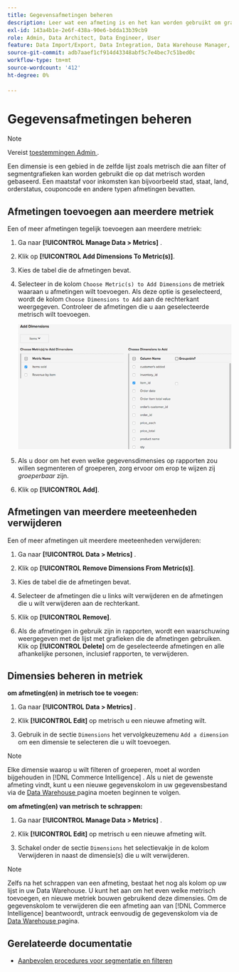 ```yaml
---
title: Gegevensafmetingen beheren
description: Leer wat een afmeting is en het kan worden gebruikt om grafieken te filtreren of te segmenteren die op metrisch worden gebaseerd.
exl-id: 143a4b1e-2e6f-438a-90e6-bdda13b39cb9
role: Admin, Data Architect, Data Engineer, User
feature: Data Import/Export, Data Integration, Data Warehouse Manager, Commerce Tables
source-git-commit: adb7aaef1cf914d43348abf5c7e4bec7c51bed0c
workflow-type: tm+mt
source-wordcount: '412'
ht-degree: 0%

---
```


# Gegevensafmetingen beheren

>[!NOTE]
>
>Vereist [ toestemmingen Admin ](../../administrator/user-management/user-management.md).

Een dimensie is een gebied in de zelfde lijst zoals metrisch die aan filter of segmentgrafieken kan worden gebruikt die op dat metrisch worden gebaseerd. Een maatstaf voor inkomsten kan bijvoorbeeld stad, staat, land, orderstatus, couponcode en andere typen afmetingen bevatten.

## Afmetingen toevoegen aan meerdere metriek

Een of meer afmetingen tegelijk toevoegen aan meerdere metriek:

1. Ga naar **[!UICONTROL Manage Data > Metrics]** .

1. Klik op **[!UICONTROL Add Dimensions To Metric(s)]**.

1. Kies de tabel die de afmetingen bevat.

1. Selecteer in de kolom `Choose Metric(s) to Add Dimensions` de metriek waaraan u afmetingen wilt toevoegen. Als deze optie is geselecteerd, wordt de kolom `Choose Dimensions to Add` aan de rechterkant weergegeven. Controleer de afmetingen die u aan geselecteerde metrisch wilt toevoegen.

   ![](../../assets/Add_Dimensions.png)

1. Als u door om het even welke gegevensdimensies op rapporten zou willen segmenteren of groeperen, zorg ervoor om erop te wijzen zij _groeperbaar_ zijn.

1. Klik op **[!UICONTROL Add]**.

## Afmetingen van meerdere meeteenheden verwijderen

Een of meer afmetingen uit meerdere meeteenheden verwijderen:

1. Ga naar **[!UICONTROL Data > Metrics]** .

1. Klik op **[!UICONTROL Remove Dimensions From Metric(s)]**.

1. Kies de tabel die de afmetingen bevat.

1. Selecteer de afmetingen die u links wilt verwijderen en de afmetingen die u wilt verwijderen aan de rechterkant.

1. Klik op **[!UICONTROL Remove]**.

1. Als de afmetingen in gebruik zijn in rapporten, wordt een waarschuwing weergegeven met de lijst met grafieken die de afmetingen gebruiken. Klik op **[!UICONTROL Delete]** om de geselecteerde afmetingen en alle afhankelijke personen, inclusief rapporten, te verwijderen.

## Dimensies beheren in metriek

**om afmeting(en) in metrisch toe te voegen:**

1. Ga naar **[!UICONTROL Data > Metrics]** .

1. Klik **[!UICONTROL Edit]** op metrisch u een nieuwe afmeting wilt.

1. Gebruik in de sectie `Dimensions` het vervolgkeuzemenu `Add a dimension` om een dimensie te selecteren die u wilt toevoegen.

>[!NOTE]
>
>Elke dimensie waarop u wilt filteren of groeperen, moet al worden bijgehouden in [!DNL Commerce Intelligence] . Als u niet de gewenste afmeting vindt, kunt u een nieuwe gegevenskolom in uw gegevensbestand via de [ Data Warehouse ](../data-warehouse-mgr/tour-dwm.md) pagina moeten beginnen te volgen.


**om afmeting(en) van metrisch te schrappen:**

1. Ga naar **[!UICONTROL Manage Data > Metrics]** .

1. Klik **[!UICONTROL Edit]** op metrisch u een nieuwe afmeting wilt.

1. Schakel onder de sectie `Dimensions` het selectievakje in de kolom Verwijderen in naast de dimensie(s) die u wilt verwijderen.

>[!NOTE]
>
>Zelfs na het schrappen van een afmeting, bestaat het nog als kolom op uw lijst in uw Data Warehouse. U kunt het aan om het even welke metrisch toevoegen, en nieuwe metriek bouwen gebruikend deze dimensies. Om de gegevenskolom te verwijderen die een afmeting aan van [!DNL Commerce Intelligence] beantwoordt, untrack eenvoudig de gegevenskolom via de [ Data Warehouse ](../data-warehouse-mgr/tour-dwm.md) pagina.

## Gerelateerde documentatie

* [Aanbevolen procedures voor segmentatie en filteren](../../best-practices/segment-filter.md)
